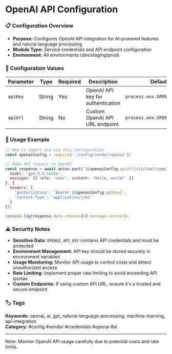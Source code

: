 # OpenAI API Configuration

### 📋 Configuration Overview
- **Purpose:** Configures OpenAI API integration for AI-powered features and natural language processing
- **Module Type:** Service credentials and API endpoint configuration
- **Environment:** All environments (dev/staging/prod)

### 🔧 Configuration Values
| Parameter | Type | Required | Description | Default |
|-----------|------|----------|-------------|---------|
| `apiKey` | String | Yes | OpenAI API key for authentication | `process.env.OPENAI_API_KEY` |
| `apiUrl` | String | No | Custom OpenAI API URL endpoint | `process.env.OPENAI_URL` |

### 📝 Usage Example
```javascript
// How to import and use this configuration
const openaiConfig = require('./config/vendor/openai');

// Make API request to OpenAI
const response = await axios.post(`${openaiConfig.apiUrl}/v1/chat/completions`, {
  model: 'gpt-3.5-turbo',
  messages: [{ role: 'user', content: 'Hello, world!' }]
}, {
  headers: {
    'Authorization': `Bearer ${openaiConfig.apiKey}`,
    'Content-Type': 'application/json'
  }
});

console.log(response.data.choices[0].message.content);
```

### ⚠️ Security Notes
- **Sensitive Data:** `OPENAI_API_KEY` contains API credentials and must be protected
- **Environment Management:** API key should be stored securely in environment variables
- **Usage Monitoring:** Monitor API usage to control costs and detect unauthorized access
- **Rate Limiting:** Implement proper rate limiting to avoid exceeding API quotas
- **Custom Endpoints:** If using custom API URL, ensure it's a trusted and secure endpoint

### 🏷️ Tags
**Keywords:** openai, ai, gpt, natural-language-processing, machine-learning, api-integration  
**Category:** #config #vendor #credentials #openai #ai

---
Note: Monitor OpenAI API usage carefully due to potential costs and rate limits.